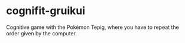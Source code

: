 # cognifit-gruikui
Cognitive game with the Pokémon Tepig, where you have to repeat the order given by the computer.
